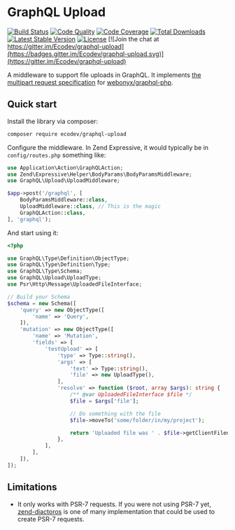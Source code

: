 # GraphQL Upload

[![Build Status](https://travis-ci.org/Ecodev/graphql-upload.svg?branch=master)](https://travis-ci.org/Ecodev/graphql-upload)
[![Code Quality](https://scrutinizer-ci.com/g/Ecodev/graphql-upload/badges/quality-score.png?b=master)](https://scrutinizer-ci.com/g/Ecodev/graphql-upload/?branch=master)
[![Code Coverage](https://scrutinizer-ci.com/g/Ecodev/graphql-upload/badges/coverage.png?b=master)](https://scrutinizer-ci.com/g/Ecodev/graphql-upload/?branch=master)
[![Total Downloads](https://poser.pugx.org/ecodev/graphql-upload/downloads.png)](https://packagist.org/packages/ecodev/graphql-upload)
[![Latest Stable Version](https://poser.pugx.org/ecodev/graphql-upload/v/stable.png)](https://packagist.org/packages/ecodev/graphql-upload)
[![License](https://poser.pugx.org/ecodev/graphql-upload/license.png)](https://packagist.org/packages/ecodev/graphql-upload)
[![Join the chat at https://gitter.im/Ecodev/graphql-upload](https://badges.gitter.im/Ecodev/graphql-upload.svg)](https://gitter.im/Ecodev/graphql-upload)

A middleware to support file uploads in GraphQL. It implements [the multipart request specification](https://github.com/jaydenseric/graphql-multipart-request-spec) for [webonyx/graphql-php](https://github.com/webonyx/graphql-php).


## Quick start

Install the library via composer:

```sh
composer require ecodev/graphql-upload
```

Configure the middleware. In Zend Expressive, it would typically be in `config/routes.php` something like:

```php
use Application\Action\GraphQLAction;
use Zend\Expressive\Helper\BodyParams\BodyParamsMiddleware;
use GraphQL\Upload\UploadMiddleware;

$app->post('/graphql', [
    BodyParamsMiddleware::class, 
    UploadMiddleware::class, // This is the magic
    GraphQLAction::class,
], 'graphql');

```

And start using it:

```php
<?php

use GraphQL\Type\Definition\ObjectType;
use GraphQL\Type\Definition\Type;
use GraphQL\Type\Schema;
use GraphQL\Upload\UploadType;
use Psr\Http\Message\UploadedFileInterface;

// Build your Schema
$schema = new Schema([
    'query' => new ObjectType([
        'name' => 'Query',
    ]),
    'mutation' => new ObjectType([
        'name' => 'Mutation',
        'fields' => [
            'testUpload' => [
                'type' => Type::string(),
                'args' => [
                    'text' => Type::string(),
                    'file' => new UploadType(),
                ],
                'resolve' => function ($root, array $args): string {
                    /** @var UploadedFileInterface $file */
                    $file = $args['file'];

                    // Do something with the file
                    $file->moveTo('some/folder/in/my/project');

                    return 'Uploaded file was ' . $file->getClientFilename() . ' (' . $file->getClientMediaType() . ') with description: ' . $args['text'];
                },
            ],
        ],
    ]),
]);
```

## Limitations

- It only works with PSR-7 requests. If you were not using PSR-7 yet, [zend-diactoros](https://github.com/zendframework/zend-diactoros) is one of many implementation that could be used to create PSR-7 requests.
